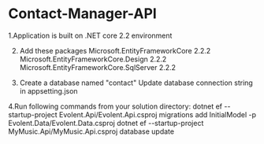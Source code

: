 # Contact-Manager-API
1.Application is built on .NET core 2.2 environment

2. Add these packages
Microsoft.EntityFrameworkCore 2.2.2
Microsoft.EntityFrameworkCore.Design 2.2.2
Microsoft.EntityFrameworkCore.SqlServer 2.2.2

3. Create a database named "contact"
Update database connection string in appsetting.json

4.Run following commands from your solution directory:
dotnet ef --startup-project Evolent.Api/Evolent.Api.csproj migrations add InitialModel -p Evolent.Data/Evolent.Data.csproj
dotnet ef --startup-project MyMusic.Api/MyMusic.Api.csproj database update



